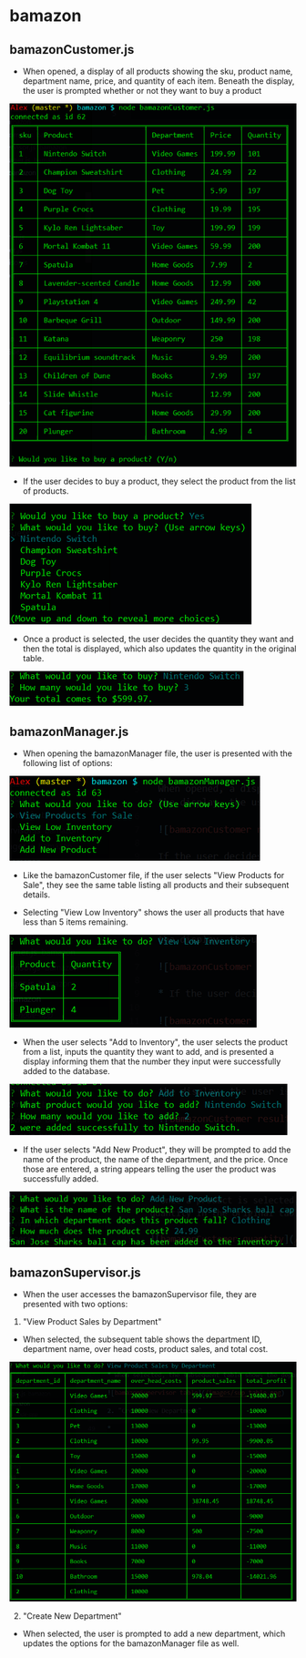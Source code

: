 # bamazon

## bamazonCustomer.js

* When opened, a display of all products showing the sku, product name, department name, price, and quantity of each item.  Beneath the display, the user is prompted whether or not they want to buy a product

![bamazonCustomer results](/images/cust_products.png)

* If the user decides to buy a product, they select the product from the list of products.

![bamazonCustomer purchase](/images/cust_purchases.png)

* Once a product is selected, the user decides the quantity they want and then the total is displayed, which also updates the quantity in the original table.

![bamazonCustomer quantity](/images/cust_quantity.png)

## bamazonManager.js

* When opening the bamazonManager file, the user is presented with the following list of options:

![bamazonManager list](/images/man_list.png)

* Like the bamazonCustomer file, if the user selects "View Products for Sale", they see the same table listing all products and their subsequent details.

* Selecting "View Low Inventory" shows the user all products that have less than 5 items remaining.

![bamazonManager low](/images/man_low.png)

* When the user selects "Add to Inventory", the user selects the product from a list, inputs the quantity they want to add, and is presented a display informing them that the number they input were successfully added to the database.

![bamazonManager newInventory](/images/man_add.png)

* If the user selects "Add New Product", they will be prompted to add the name of the product, the name of the department, and the price.  Once those are entered, a string appears telling the user the product was successfully added.

![bamazonManager newProduct](/images/man_product.png)

## bamazonSupervisor.js

* When the user accesses the bamazonSupervisor file, they are presented with two options: 

1. "View Product Sales by Department"

* When selected, the subsequent table shows the department ID, department name, over head costs, product sales, and total cost.

![bamazonSupervisor table](/images/sup_table.png)

2. "Create New Department"

* When selected, the user is prompted to add a new department, which updates the options for the bamazonManager file as well.